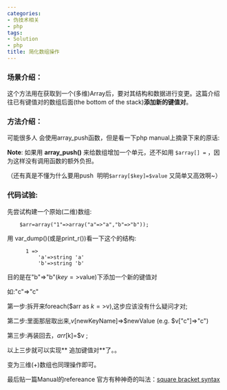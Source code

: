 ```yaml
---
categories:
- 伪技术相关
- php
tags:
- Solution
- php
title: 简化数组操作
---
```


### 场景介绍：



这个方法用在获取到一个(多维)Array后，要对其结构和数据进行变更。这篇介绍往已有键值对的数组后面(the bottom of the stack)**添加新的键值对**。





### 方法介绍：



可能很多人 会使用array_push函数，但是看一下php manual上摘录下来的原话:



**Note**: 如果用 **array_push()** 来给数组增加一个单元，还不如用 `$array[] =` ，因为这样没有调用函数的额外负担。



（还有真是不懂为什么要用push  明明`$array[$key]=$value` 又简单又高效啊~）


### 代码试验:



先尝试构建一个原始(二维)数组:
```
    $arr=array("1"=>array("a"=>"a","b"=>"b"));
```
用 var_dump()(或是print_r())看一下这个的结构:


```
      1 =>
          'a'=>string 'a'
          'b'=>string 'b'
```



目的是在"b"=>"b"($key=>$value)下添加一个新的键值对

如:"c"=>"c"

第一步:拆开来foreach($arr as $k=>$v),这步应该没有什么疑问才对;

第二步:里面那层取出来,$v[$newKeyName]=>$newValue (e.g. $v["c"]=>"c")

第三步:再装回去，$arr[$k]=$v ;

以上三步就可以实现** 追加键值对**了。。

变为三维(+)数组也同理操作即可。

最后贴一篇Manual的refereance 官方有种神奇的叫法：[square bracket syntax](http://docs.php.net/manual/en/language.types.array.php#language.types.array.syntax.modifying)
